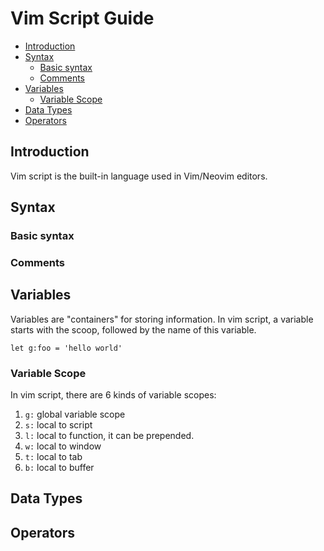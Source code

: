 # Vim Script Guide


<!-- vim-markdown-toc GFM -->

- [Introduction](#introduction)
- [Syntax](#syntax)
  - [Basic syntax](#basic-syntax)
  - [Comments](#comments)
- [Variables](#variables)
  - [Variable Scope](#variable-scope)
- [Data Types](#data-types)
- [Operators](#operators)

<!-- vim-markdown-toc -->

## Introduction

Vim script is the built-in language used in Vim/Neovim editors.

## Syntax

### Basic syntax

### Comments

## Variables

Variables are "containers" for storing information. In vim script, a variable starts with the scoop,
followed by the name of this variable.

```
let g:foo = 'hello world'
```

### Variable Scope

In vim script, there are 6 kinds of variable scopes:

1. `g:` global variable scope
2. `s:` local to script
3. `l:` local to function, it can be prepended.
4. `w:` local to window
5. `t:` local to tab
6. `b:` local to buffer

## Data Types

## Operators
